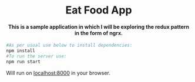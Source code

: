 <h1 align="center">Eat Food App</h1>
<h4 align="center">This is a sample application in which I will be exploring the redux pattern in the form of ngrx.</h4>

```bash
#As per usual use below to install dependencies:
npm install
#To run the server use:
npm run start
```

Will run on [localhost:8000](localhost:8000) in your browser.
